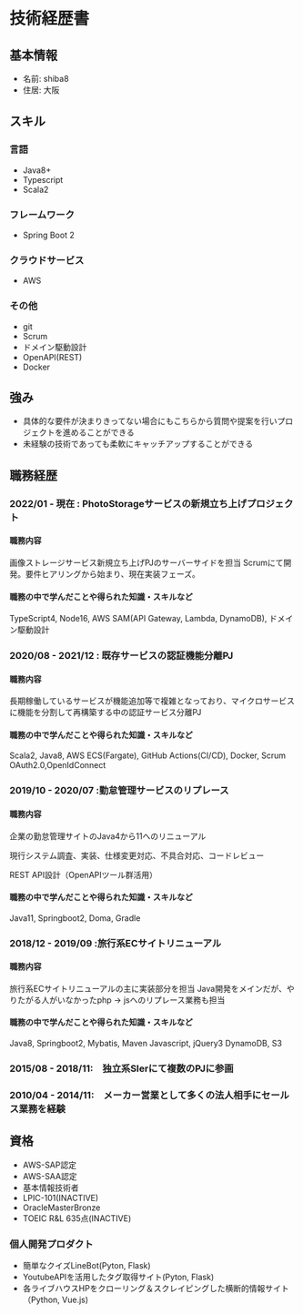 # 技術経歴書

## 基本情報

- 名前: shiba8
- 住居: 大阪

## スキル

### 言語

- Java8+
- Typescript
- Scala2

### フレームワーク
- Spring Boot 2

### クラウドサービス

- AWS

### その他

- git
- Scrum
- ドメイン駆動設計
- OpenAPI(REST)
- Docker

## 強み

- 具体的な要件が決まりきってない場合にもこちらから質問や提案を行いプロジェクトを進めることができる
- 未経験の技術であっても柔軟にキャッチアップすることができる

## 職務経歴
### 2022/01 - 現在 : PhotoStorageサービスの新規立ち上げプロジェクト
#### 職務内容

画像ストレージサービス新規立ち上げPJのサーバーサイドを担当
Scrumにて開発。要件ヒアリングから始まり、現在実装フェーズ。


#### 職務の中で学んだことや得られた知識・スキルなど

TypeScript4, Node16, AWS SAM(API Gateway, Lambda, DynamoDB), ドメイン駆動設計

### 2020/08 - 2021/12 : 既存サービスの認証機能分離PJ
#### 職務内容

長期稼働しているサービスが機能追加等で複雑となっており、マイクロサービスに機能を分割して再構築する中の認証サービス分離PJ

#### 職務の中で学んだことや得られた知識・スキルなど

Scala2, Java8, AWS ECS(Fargate), GitHub Actions(CI/CD), Docker, Scrum
OAuth2.0,OpenIdConnect

### 2019/10 - 2020/07 :勤怠管理サービスのリプレース
#### 職務内容

企業の勤怠管理サイトのJava4から11へのリニューアル

現行システム調査、実装、仕様変更対応、不具合対応、コードレビュー

REST API設計（OpenAPIツール群活用）

#### 職務の中で学んだことや得られた知識・スキルなど

Java11, Springboot2, Doma, Gradle


### 2018/12 - 2019/09 :旅行系ECサイトリニューアル
#### 職務内容

旅行系ECサイトリニューアルの主に実装部分を担当
Java開発をメインだが、やりたがる人がいなかったphp -> jsへのリプレース業務も担当

#### 職務の中で学んだことや得られた知識・スキルなど

Java8, Springboot2, Mybatis, Maven
Javascript, jQuery3
DynamoDB, S3

### 2015/08 - 2018/11:　独立系SIerにて複数のPJに参画

### 2010/04 - 2014/11:　メーカー営業として多くの法人相手にセールス業務を経験

## 資格

- AWS-SAP認定
- AWS-SAA認定
- 基本情報技術者
- LPIC-101(INACTIVE)
- OracleMasterBronze
- TOEIC R&L 635点(INACTIVE)

### 個人開発プロダクト

- 簡単なクイズLineBot(Pyton, Flask)
- YoutubeAPIを活用したタグ取得サイト(Pyton, Flask)
- 各ライブハウスHPをクローリング＆スクレイピングした横断的情報サイト（Python, Vue.js)

